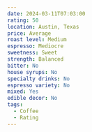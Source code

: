 ```yaml
---
date: 2024-03-11T07:03:00
rating: 50
location: Austin, Texas
price: Average
roast level: Medium
espresso: Mediocre
sweetness: Sweet
strength: Balanced
bitter: No
house syrups: No
specialty drinks: No
espresso variety: No
mixed: Yes
edible decor: No
tags:
  - Coffee
  - Rating
---
```



